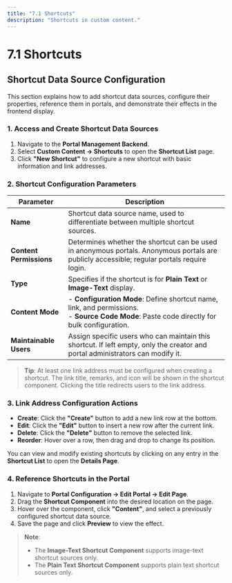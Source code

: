```yaml
---
title: "7.1 Shortcuts"
description: "Shortcuts in custom content."
---
```


# 7.1 Shortcuts

## Shortcut Data Source Configuration

This section explains how to add shortcut data sources, configure their properties, reference them in portals, and demonstrate their effects in the frontend display.

### 1. Access and Create Shortcut Data Sources

1. Navigate to the **Portal Management Backend**.
2. Select **Custom Content → Shortcuts** to open the **Shortcut List** page.
3. Click **"New Shortcut"** to configure a new shortcut with basic information and link addresses.

### 2. Shortcut Configuration Parameters

| Parameter           | Description                                                                                                                                           |
|---------------------|-------------------------------------------------------------------------------------------------------------------------------------------------------|
| **Name**            | Shortcut data source name, used to differentiate between multiple shortcut sources.                                                                  |
| **Content Permissions** | Determines whether the shortcut can be used in anonymous portals. Anonymous portals are publicly accessible; regular portals require login.          |
| **Type**            | Specifies if the shortcut is for **Plain Text** or **Image-Text** display.                                                                           |
| **Content Mode**    | - **Configuration Mode**: Define shortcut name, link, and permissions.<br /> - **Source Code Mode**: Paste code directly for bulk configuration.       |
| **Maintainable Users** | Assign specific users who can maintain this shortcut. If left empty, only the creator and portal administrators can modify it.                     |


> **Tip**: At least one link address must be configured when creating a shortcut. The link title, remarks, and icon will be shown in the shortcut component. Clicking the title redirects users to the link address.

### 3. Link Address Configuration Actions

- **Create**: Click the **"Create"** button to add a new link row at the bottom.
- **Edit**: Click the **"Edit"** button to insert a new row after the current link.
- **Delete**: Click the **"Delete"** button to remove the selected link.
- **Reorder**: Hover over a row, then drag and drop to change its position.

You can view and modify existing shortcuts by clicking on any entry in the **Shortcut List** to open the **Details Page**.

### 4. Reference Shortcuts in the Portal

1. Navigate to **Portal Configuration → Edit Portal → Edit Page**.
2. Drag the **Shortcut Component** into the desired location on the page.
3. Hover over the component, click **"Content"**, and select a previously configured shortcut data source.
4. Save the page and click **Preview** to view the effect.

> **Note**:  
> - The **Image-Text Shortcut Component** supports image-text shortcut sources only.  
> - The **Plain Text Shortcut Component** supports plain text shortcut sources only.
